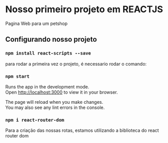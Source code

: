 # Nosso primeiro projeto em REACTJS

Pagina Web para um petshop

## Configurando nosso projeto

### `npm install react-scripts --save`
para rodar a primeira vez o projeto, é necessario rodar o comando:

### `npm start`

Runs the app in the development mode.\
Open [http://localhost:3000](http://localhost:3000) to view it in your browser.

The page will reload when you make changes.\
You may also see any lint errors in the console.

### `npm i react-router-dom`

Para a criação das nossas rotas, estamos utilizando a biblioteca do react router dom
